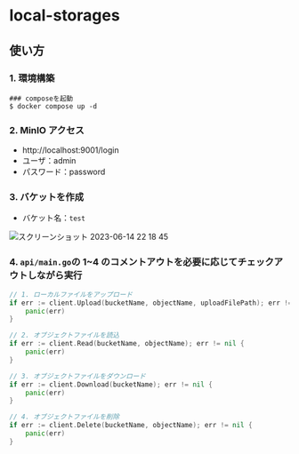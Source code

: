 # local-storages

## 使い方

### 1. 環境構築

```shell
### composeを起動
$ docker compose up -d
```

### 2. MinIO アクセス

- http://localhost:9001/login
- ユーザ：admin
- パスワード：password

### 3. バケットを作成

- バケット名：`test`

![スクリーンショット 2023-06-14 22 18 45](https://github.com/GotoRen/local-storages/assets/63791288/649d4852-37cf-4fc3-88ea-d577683d961c)

### 4. `api/main.go`の 1~4 のコメントアウトを必要に応じてチェックアウトしながら実行

```go
// 1. ローカルファイルをアップロード
if err := client.Upload(bucketName, objectName, uploadFilePath); err != nil {
	panic(err)
}

// 2. オブジェクトファイルを読込
if err := client.Read(bucketName, objectName); err != nil {
	panic(err)
}

// 3. オブジェクトファイルをダウンロード
if err := client.Download(bucketName); err != nil {
	panic(err)
}

// 4. オブジェクトファイルを削除
if err := client.Delete(bucketName, objectName); err != nil {
	panic(err)
}
```
